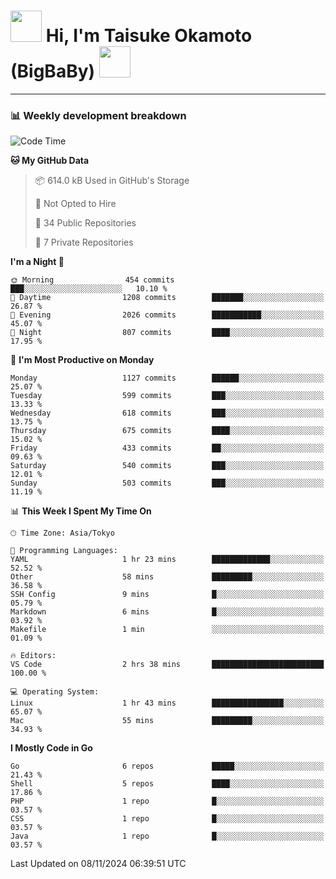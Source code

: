 <!-- Title -->
<h1>
    <img src="https://media.tenor.com/TlyRveJkgo4AAAAi/cloud-cloud-strife.gif" width="50"/> 
    Hi, I'm Taisuke Okamoto (BigBaBy) 
    <img src="https://media.tenor.com/TlyRveJkgo4AAAAi/cloud-cloud-strife.gif" width="50"/>
</h1>

---

<h3> 📊 Weekly development breakdown </h3>
<!-- waka-readme-stats -->

<!--START_SECTION:waka-->
![Code Time](http://img.shields.io/badge/Code%20Time-1%2C902%20hrs%202%20mins-blue)

**🐱 My GitHub Data** 

> 📦 614.0 kB Used in GitHub's Storage 
 > 
> 🚫 Not Opted to Hire
 > 
> 📜 34 Public Repositories 
 > 
> 🔑 7 Private Repositories 
 > 
**I'm a Night 🦉** 

```text
🌞 Morning                454 commits         ███░░░░░░░░░░░░░░░░░░░░░░   10.10 % 
🌆 Daytime                1208 commits        ███████░░░░░░░░░░░░░░░░░░   26.87 % 
🌃 Evening                2026 commits        ███████████░░░░░░░░░░░░░░   45.07 % 
🌙 Night                  807 commits         ████░░░░░░░░░░░░░░░░░░░░░   17.95 % 
```
📅 **I'm Most Productive on Monday** 

```text
Monday                   1127 commits        ██████░░░░░░░░░░░░░░░░░░░   25.07 % 
Tuesday                  599 commits         ███░░░░░░░░░░░░░░░░░░░░░░   13.33 % 
Wednesday                618 commits         ███░░░░░░░░░░░░░░░░░░░░░░   13.75 % 
Thursday                 675 commits         ████░░░░░░░░░░░░░░░░░░░░░   15.02 % 
Friday                   433 commits         ██░░░░░░░░░░░░░░░░░░░░░░░   09.63 % 
Saturday                 540 commits         ███░░░░░░░░░░░░░░░░░░░░░░   12.01 % 
Sunday                   503 commits         ███░░░░░░░░░░░░░░░░░░░░░░   11.19 % 
```


📊 **This Week I Spent My Time On** 

```text
🕑︎ Time Zone: Asia/Tokyo

💬 Programming Languages: 
YAML                     1 hr 23 mins        █████████████░░░░░░░░░░░░   52.52 % 
Other                    58 mins             █████████░░░░░░░░░░░░░░░░   36.58 % 
SSH Config               9 mins              █░░░░░░░░░░░░░░░░░░░░░░░░   05.79 % 
Markdown                 6 mins              █░░░░░░░░░░░░░░░░░░░░░░░░   03.92 % 
Makefile                 1 min               ░░░░░░░░░░░░░░░░░░░░░░░░░   01.09 % 

🔥 Editors: 
VS Code                  2 hrs 38 mins       █████████████████████████   100.00 % 

💻 Operating System: 
Linux                    1 hr 43 mins        ████████████████░░░░░░░░░   65.07 % 
Mac                      55 mins             █████████░░░░░░░░░░░░░░░░   34.93 % 
```

**I Mostly Code in Go** 

```text
Go                       6 repos             █████░░░░░░░░░░░░░░░░░░░░   21.43 % 
Shell                    5 repos             ████░░░░░░░░░░░░░░░░░░░░░   17.86 % 
PHP                      1 repo              █░░░░░░░░░░░░░░░░░░░░░░░░   03.57 % 
CSS                      1 repo              █░░░░░░░░░░░░░░░░░░░░░░░░   03.57 % 
Java                     1 repo              █░░░░░░░░░░░░░░░░░░░░░░░░   03.57 % 
```




 Last Updated on 08/11/2024 06:39:51 UTC
<!--END_SECTION:waka-->
